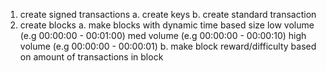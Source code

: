 1. create signed transactions
    a. create keys
    b. create standard transaction
2. create blocks
    a. make blocks with dynamic time based size
        low volume (e.g 00:00:00 - 00:01:00)
        med volume (e.g 00:00:00 - 00:00:10)
        high volume (e.g 00:00:00 - 00:00:01)
    b. make block reward/difficulty based on amount of transactions in block


